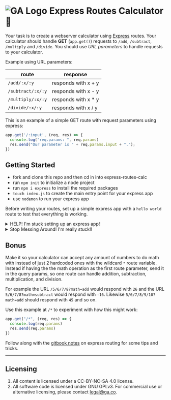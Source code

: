 # ![GA Logo](https://ga-dash.s3.amazonaws.com/production/assets/logo-9f88ae6c9c3871690e33280fcf557f33.png) Express Routes Calculator 🧮

Your task is to create a webserver calculator using [Express](https://expressjs.com/) routes. Your calculator should handle **GET** (`app.get()`) requests to `/add`, `/subtract`, `/multiply` and `/divide`. You should use *URL parameters* to handle requests to your calculator.

Example using URL parameters:

route | response
------|---------|
`/add/:x/:y` | responds with x + y
`/subtract/:x/:y` | responds with x - y
`/multiply/:x/:y` | responds with x * y
`/divide/:x/:y` | responds with x / y

This is an example of a simple GET route with request parameters using express:

```javascript
app.get('/:input', (req, res) => {
  console.log("req.params: ", req.params)
  res.send("Our parameter is " + req.params.input + ".");
})
```

## Getting Started

* fork and clone this repo and then cd in into express-routes-calc
* run `npm init` to initialize a node project
* run `npm i express` to install the required packages
* `touch index.js` to create the main entry point for your express app
* use `nodemon` to run your express app

Before writing your routes, set up a simple express app with a `hello world` route to test that everything is working.

<details>

<summary> HELP! I'm stuck setting up an express app! </summary>

Check out this pseudocode, it might help:

```javascript
// import required modules

// configure express app

// define routes

// listen on a port
```
</details>

<details>

<summary> Stop Messing Around! I'm really stuck!! </summary>

This is an example of the most simple express server:

```javascript
// import required modules
const express = require('express')

// configure express app
const app = express()
const PORT = 3000

// define routes
app.get('/', (req, res) => {
  res.send('Hello, World!')
});

// listen on a port
app.listen(PORT, () => {
  console.log(`listening to the smooth sounds of port ${PORT} in the morning 🌊`)
})
```
</details>

## Bonus

Make it so your calculator can accept any amount of numbers to do math with instead of just 2 hardcoded ones with the wildcard `*` route variable. Instead if having the the math operation as the first route parameter, send it in the query params, so one route can handle addition, subtraction, multiplication, and division. 

For example the URL `/5/6/7/8?math=add` would respond with `26` and the URL `5/6/7/8?math=subtract` would respond with `-16`. Likewise `5/6/7/8/9/10?math=add` should respond with `45` and so on. 

Use this example at `/*` to experiment with how this might work:

```javascript
app.get("/*", (req, res) => {
  console.log(req.params)
  res.send(req.params)
})
```

Follow along with the [gitbook notes](https://gawdiseattle.gitbook.io/wdi/05-node-express/00readme-1/02routes#2nd-express-app-fun-with-routes) on express routing for some tips and tricks.

---

## Licensing
1. All content is licensed under a CC-BY-NC-SA 4.0 license.
2. All software code is licensed under GNU GPLv3. For commercial use or alternative licensing, please contact legal@ga.co.
